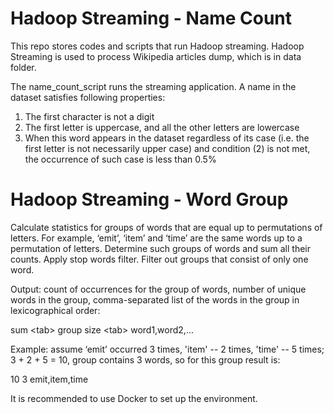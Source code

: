 # Hadoop Streaming - Name Count

This repo stores codes and scripts that run Hadoop streaming. Hadoop Streaming is used to process Wikipedia articles dump, which is in data folder. 

The name_count_script runs the streaming application. A name in the dataset satisfies following properties:
1. The first character is not a digit
2. The first letter is uppercase, and all the other letters are lowercase
3. When this word appears in the dataset regardless of its case (i.e. the first letter is not necessarily upper case) and condition (2) is not met, the occurrence of such case is less than 0.5%

# Hadoop Streaming - Word Group

Calculate statistics for groups of words that are equal up to permutations of letters. For example, ‘emit’, ‘item’ and ‘time’ are the same words up to a permutation of letters. Determine such groups of words and sum all their counts. Apply stop words filter. Filter out groups that consist of only one word.

Output: count of occurrences for the group of words, number of unique words in the group, comma-separated list of the words in the group in lexicographical order:

sum \<tab\> group size \<tab\> word1,word2,...

Example: assume ‘emit’ occurred 3 times, 'item' -- 2 times, 'time' -- 5 times; 3 + 2 + 5 = 10, group contains 3 words, so for this group result is:

10 3 emit,item,time

It is recommended to use Docker to set up the environment. 
